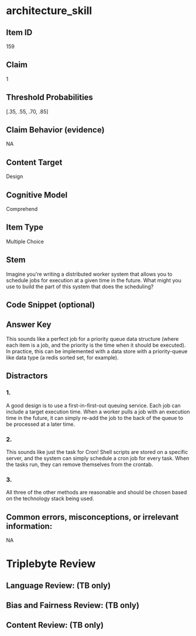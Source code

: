 # architecture_skill

## Item ID
159

## Claim
1

## Threshold Probabilities
[.35, .55, .70, .85]

## Claim Behavior (evidence)
NA

## Content Target
Design

## Cognitive Model
Comprehend

## Item Type
Multiple Choice

## Stem
Imagine you're writing a distributed worker system that allows you to schedule jobs for execution at a given time in the future. What might you use to build the part of this system that does the scheduling?

## Code Snippet (optional)


## Answer Key
This sounds like a perfect job for a priority queue data structure (where each item is a job, and the priority is the time when it should be executed). In practice, this can be implemented with a data store with a priority-queue like data type (a redis sorted set, for example).


## Distractors

### 1.
A good design is to use a first-in-first-out queuing service. Each job can include a target execution time. When a worker pulls a job with an execution time in the future, it can simply re-add the job to the back of the queue to be processed at a later time.

### 2.
This sounds like just the task for Cron! Shell scripts are stored on a specific server, and the system can simply schedule a cron job for every task. When the tasks run, they can remove themselves from the crontab.

### 3.
All three of the other methods are reasonable and should be chosen based on the technology stack being used.

## Common errors, misconceptions, or irrelevant information:
NA

# Triplebyte Review


## Language Review: (TB only)


## Bias and Fairness Review: (TB only)


## Content Review: (TB only)

